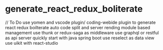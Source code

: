 # generate_react_redux_boliterate  
// To Do
use yomen and vscode plugin/ coding-webide plugin to generate react redux boilterate
auto code split and server rending
module based management
use thunk or redux-saga as middleware
use graphql or restful as api server
quickly start with java spring boot
use reselect as data view
use uikit with react-studio
